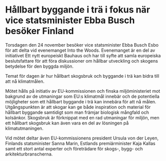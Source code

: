 # Hållbart byggande i trä i fokus när vice statsminister Ebba Busch besöker Finland

Torsdagen den 24 november besöker vice statsminister Ebba Busch Esbo för att delta vid evenemanget Into the Woods. Evenemanget är en del av initiativet Ett nytt europeiskt Bauhaus och har till syfte att samla europeiska beslutsfattare för att föra diskussioner om hållbar utveckling och skogens betydelse för den byggda miljön.

Temat för dagen är hur hållbart skogsbruk och byggande i trä kan bidra till att nå klimatmålen.

Mötet hålls på initiativ av EU-kommissionen och finska miljöministeriet mot bakgrund av de utmaningar som EU:s klimatmål innebär och de potentiella möjligheter som ett hållbart byggande i trä kan innebära för att nå målen. Utgångspunkten är att skogar kan ge både inspiration och material för hållbart byggande samtidigt som man främjar biologisk mångfald och kolsänkor. Skogsbruk är förknippat med en rad utmaningar för miljön, men ett hållbart skogsbruk kan även vara en del av lösningen på klimatutmaningen.

Vid mötet deltar även EU-kommissionens president Ursula von der Leyen, Finlands statsminister Sanna Marin, Estlands premiärminister Kaja Kallas samt ett stort antal experter och företrädare för skogs-, bygg- och arkitekturbranscherna.
